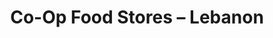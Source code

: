 ---
title: "Co-Op Food Stores – Lebanon"
url: /lebanon/co-op-food-stores-lebanon/
shop: supermarket
---